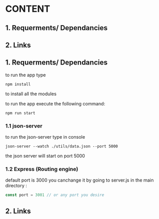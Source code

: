 # CONTENT

## 1. Requerments/ Dependancies
## 2. Links

## 1. Requerments/ Dependancies
to run the app type 
```
npm install
```
to install all the modules

to run the app execute the following command:

```
npm run start
```

### 1.1 json-server

to run the json-server type in console
```
json-server --watch ./utils/data.json --port 5000
```
the json server will start on port 5000

### 1.2 Express (Routing engine)

default port is 3000
you canchange it by going to server.js in the main directory :
```js
const port = 3001 // or any port you desire
```
## 2. Links




